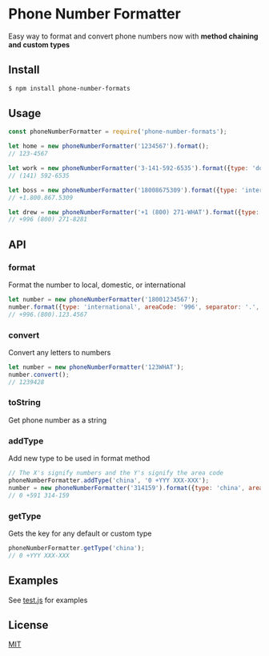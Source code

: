 # Phone Number Formatter

Easy way to format and convert phone numbers now with **method chaining and custom types**

## Install

```bash
$ npm install phone-number-formats
```

## Usage

```js
const phoneNumberFormatter = require('phone-number-formats');

let home = new phoneNumberFormatter('1234567').format();
// 123-4567

let work = new phoneNumberFormatter('3-141-592-6535').format({type: 'domestic'});
// (141) 592-6535

let boss = new phoneNumberFormatter('18008675309').format({type: 'international', separator: '.'});
// +1.800.867.5309

let drew = new phoneNumberFormatter('+1 (800) 271-WHAT').format({type: 'international', areaCode: '996'}).convert();
// +996 (800) 271-8281

```


## API

### format

Format the number to local, domestic, or international

```js
let number = new phoneNumberFormatter('18001234567');
number.format({type: 'international', areaCode: '996', separator: '.', letters: true});
// +996.(800).123.4567
```

### convert

Convert any letters to numbers

```js
let number = new phoneNumberFormatter('123WHAT');
number.convert();
// 1239428
```

### toString

Get phone number as a string


### addType

Add new type to be used in format method

```js
// The X's signify numbers and the Y's signify the area code
phoneNumberFormatter.addType('china', '0 +YYY XXX-XXX');
number = new phoneNumberFormatter('314159').format({type: 'china', areaCode: '591'});
// 0 +591 314-159
```

### getType

Gets the key for any default or custom type

```js
phoneNumberFormatter.getType('china');
// 0 +YYY XXX-XXX
```

## Examples

See [test.js](https://github.com/drewthoennes/phone-number-formats/blob/master/test.js) for examples

## License

[MIT](https://github.com/drewthoennes/phone-number-formats/blob/master/license)
